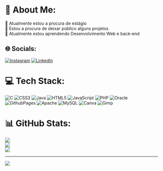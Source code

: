 # 💫 About Me:
🔭 Atualmente estou a procura de estágio<br>👯 Estou a procura de deixar público alguns projetos<br>🌱 Atualmente estou aprendendo Desenvolvimento Web e back-end


## 🌐 Socials:
[![Instagram](https://img.shields.io/badge/Instagram-%23E4405F.svg?logo=Instagram&logoColor=white)](https://www.instagram.com/mayconantonioas) [![LinkedIn](https://img.shields.io/badge/LinkedIn-%230077B5.svg?logo=linkedin&logoColor=white)](https://www.linkedin.com/in/maycon-antonio-aguiar-santos) 

# 💻 Tech Stack:
![C](https://img.shields.io/badge/c-%2300599C.svg?style=flat&logo=c&logoColor=white) ![CSS3](https://img.shields.io/badge/css3-%231572B6.svg?style=flat&logo=css3&logoColor=white) ![Java](https://img.shields.io/badge/java-%23ED8B00.svg?style=flat&logo=openjdk&logoColor=white) ![HTML5](https://img.shields.io/badge/html5-%23E34F26.svg?style=flat&logo=html5&logoColor=white) ![JavaScript](https://img.shields.io/badge/javascript-%23323330.svg?style=flat&logo=javascript&logoColor=%23F7DF1E) ![PHP](https://img.shields.io/badge/php-%23777BB4.svg?style=flat&logo=php&logoColor=white) ![Oracle](https://img.shields.io/badge/Oracle-F80000?style=flat&logo=oracle&logoColor=white) ![GithubPages](https://img.shields.io/badge/github%20pages-121013?style=flat&logo=github&logoColor=white) ![Apache](https://img.shields.io/badge/apache-%23D42029.svg?style=flat&logo=apache&logoColor=white) ![MySQL](https://img.shields.io/badge/mysql-%2300000f.svg?style=flat&logo=mysql&logoColor=white) ![Canva](https://img.shields.io/badge/Canva-%2300C4CC.svg?style=flat&logo=Canva&logoColor=white) ![Gimp](https://img.shields.io/badge/Gimp-657D8B?style=flat&logo=gimp&logoColor=FFFFFF)
# 📊 GitHub Stats:
![](https://github-readme-stats.vercel.app/api?username=Maycon-Antonio&theme=dracula&hide_border=false&include_all_commits=false&count_private=false)<br/>
![](https://github-readme-streak-stats.herokuapp.com/?user=Maycon-Antonio&theme=dracula&hide_border=false)<br/>
![](https://github-readme-stats.vercel.app/api/top-langs/?username=Maycon-Antonio&theme=dracula&hide_border=false&include_all_commits=false&count_private=false&layout=compact)

---
[![](https://visitcount.itsvg.in/api?id=Maycon-Antonio&icon=0&color=12)](https://visitcount.itsvg.in)

<!-- Proudly created with GPRM ( https://gprm.itsvg.in ) -->
